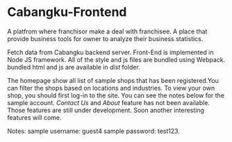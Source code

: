 # Cabangku-Frontend
A platfrom where franchisor make a deal with franchisee. A place that provide business tools for owner to analyze their business statistics.

Fetch data from Cabangku backend server. Front-End is implemented in Node JS framework. All of the style and js files are bundled using Webpack. bundled html and js are available in *dist* folder. 

The homepage show all list of sample shops that has been registered.You can filter the shops based on locations and industries.
To view your own shop, you should first log-in to the site. You can see the notes below for the sample account. *Contact Us* and *About* feature has not been available. Those features are still under development. Soon another interesting features will come.

Notes:
sample username: guest4
sample password: test123.
